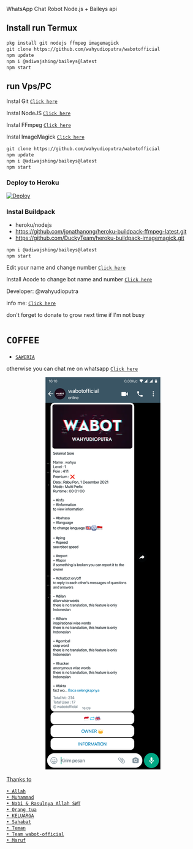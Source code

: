 WhatsApp Chat Robot Node.js + Baileys api

## Install run Termux
```
pkg install git nodejs ffmpeg imagemagick
git clone https://github.com/wahyudioputra/wabotofficial
npm update
npm i @adiwajshing/baileys@latest
npm start
```

## run Vps/PC

Instal Git [`Click here`](https://git-scm.com/downloads)

Instal NodeJS [`Click here`](https://nodejs.org/en/download)

Instal FFmpeg [`Click here`](https://ffmpeg.org/download.html)

Instal ImageMagick [`Click here`](https://imagemagick.org/script/download.php)

```
git clone https://github.com/wahyudioputra/wabotofficial
npm update
npm i @adiwajshing/baileys@latest
npm start
```
### Deploy to Heroku
[![Deploy](https://www.herokucdn.com/deploy/button.svg)](https://heroku.com/deploy?template=https://github.com/wahyudioputra/wabotofficial)

### Instal Buildpack
* heroku/nodejs
* https://github.com/jonathanong/heroku-buildpack-ffmpeg-latest.git
* https://github.com/DuckyTeam/heroku-buildpack-imagemagick.git
```
npm i @adiwajshing/baileys@latest
npm start
```

Edit your name and change number [`Click here`](https://github.com/wahyudioputra/wabotofficial/blob/master/database/setting-bot.json)

Install Acode to change bot name and number [`Click here`](https://www.google.com/search?q=acode&oq=acode&aqs=chrome..69i57j35i39l2j0i512l4j0i10i512.1060j0j4&client=ms-android-xiaomi&sourceid=chrome-mobile&ie=UTF-8/)

Developer: @wahyudioputra

info me: [`Click here`](https://wahyudioputra.github.io/)

don't forget to donate to grow next time if I'm not busy

# ```COFFEE```

- [`SAWERIA`](https://saweria.co/sawerwahyu)

otherwise you can chat me on whatsapp [`Click here`](https://wa.me/6283809157951)

<p align="center">
  <a href="https://wahyudioputra.github.io/">
<img src="/Screenshot_2021-12-01-16-10-11-025_com.whatsapp.w4b.png" />
</p>

Thanks to
```
• Allah
• Muhammad
• Nabi & Rasulnya Allah SWT
• Orang tua
• KELUARGA
• Sahabat
• Teman
• Team wabot-official
• Maruf
```
